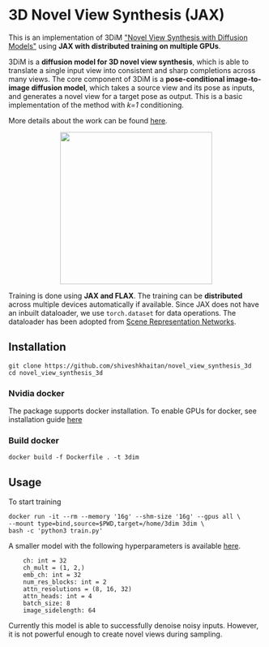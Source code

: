 # 3D Novel View Synthesis (JAX)
This is an implementation of 3DiM ["Novel View Synthesis with Diffusion Models"](https://arxiv.org/pdf/2210.04628.pdf) using **JAX with distributed training on multiple GPUs**.

3DiM is a **diffusion model for 3D novel view synthesis**, which is able to translate a single input view into consistent and sharp completions across many views. The core component of 3DiM is a **pose-conditional image-to-image diffusion model**, which takes a source view and its pose as inputs, and generates a novel view for a target pose as output. This is a basic implementation of the method with *k=1* conditioning. 

More details about the work can be found [here](https://3d-diffusion.github.io/).

<p align="center">
<img src="https://user-images.githubusercontent.com/33219837/212821999-fbb947a1-a56c-48c7-8945-ddeacc6496c2.png" data-canonical-src="https://3d-diffusion.github.io/" width="300" height="300" />
</p>

Training is done using **JAX and FLAX**. The training can be **distributed** across multiple devices automatically if available. Since JAX does not have an inbuilt dataloader, we use `torch.dataset` for data operations. The dataloader has been adopted from [Scene Representation Networks](https://github.com/vsitzmann/scene-representation-networks). 

## Installation

```
git clone https://github.com/shiveshkhaitan/novel_view_synthesis_3d
cd novel_view_synthesis_3d
```

### Nvidia docker
The package supports docker installation. To enable GPUs for docker, see installation guide [here](https://docs.nvidia.com/datacenter/cloud-native/container-toolkit/install-guide.html#installing-on-ubuntu-and-debian)

### Build docker
```
docker build -f Dockerfile . -t 3dim
```

## Usage

To start training
```
docker run -it --rm --memory '16g' --shm-size '16g' --gpus all \
--mount type=bind,source=$PWD,target=/home/3dim 3dim \
bash -c 'python3 train.py'
```

A smaller model with the following hyperparameters is available [here](https://drive.google.com/file/d/1SEVgheRjBq3AdLMpxhnYQP0unfS0LA55/view?usp=sharing). 
```
	ch: int = 32
	ch_mult = (1, 2,)
	emb_ch: int = 32
	num_res_blocks: int = 2
	attn_resolutions = (8, 16, 32)
	attn_heads: int = 4
	batch_size: 8
	image_sidelength: 64
```
Currently this model is able to successfully denoise noisy inputs. However, it is not powerful enough to create novel views during sampling.
